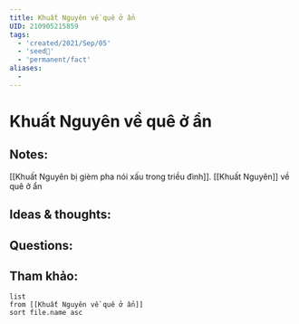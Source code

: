 ```yaml
---
title: Khuất Nguyên về quê ở ẩn
UID: 210905215859
tags:
  - 'created/2021/Sep/05'
  - 'seed🥜'
  - 'permanent/fact'
aliases:
  - 
---
```

# Khuất Nguyên về quê ở ẩn

## Notes:
[[Khuất Nguyên bị gièm pha nói xấu trong triều đình]]. [[Khuất Nguyên]] về quê ở ẩn

## Ideas & thoughts:

## Questions:


## Tham khảo:
```dataview
list
from [[Khuất Nguyên về quê ở ẩn]]
sort file.name asc
```